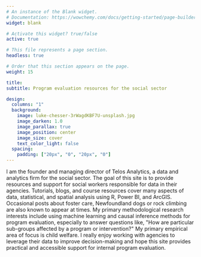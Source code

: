 ```yaml
---
# An instance of the Blank widget.
# Documentation: https://wowchemy.com/docs/getting-started/page-builder/
widget: blank

# Activate this widget? true/false
active: true

# This file represents a page section.
headless: true

# Order that this section appears on the page.
weight: 15

title:  
subtitle: Program evaluation resources for the social sector

design:
  columns: "1"
  background:
    image: luke-chesser-3rWagdKBF7U-unsplash.jpg
    image_darken: 1.0
    image_parallax: true
    image_position: center
    image_size: cover
    text_color_light: false
  spacing:
    padding: ["20px", "0", "20px", "0"]
---
```


I am the founder and managing director of Telos Analytics, a data and analytics firm for the social sector. The goal of this site is to provide resources and support for social workers responsible for data in their agencies. Tutorials, blogs, and course resources cover many aspects of data, statistical, and spatial analysis using R, Power BI, and ArcGIS. Occasional posts about foster care, Newfoundland dogs or rock climbing are also known to appear at times. My primary methodological research interests include using machine learning and causal inference methods for program evaluation, especially to answer questions like, "How are particular sub-groups affected by a program or intervention?" My primary empirical area of focus is child welfare. I really enjoy working with agencies to leverage their data to improve decision-making and hope this site provides practical and accessible support for internal program evaluation.   



